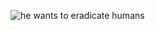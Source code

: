 ![he wants to eradicate humans](https://instagram.flhr13-1.fna.fbcdn.net/v/t51.2885-15/310688083_504502731534617_2357018765919631971_n.jpg?stp=dst-jpg_e35&_nc_ht=instagram.flhr13-1.fna.fbcdn.net&_nc_cat=1&_nc_ohc=4PYFnh8J20MAX8Vhs5a&edm=AAzDSuIBAAAA&ccb=7-5&ig_cache_key=Mjk0MzEwOTI1NTE4MDk5OTk2NA%3D%3D.2-ccb7-5&oh=00_AT-g2zkZ0gg0hDsN-mwqG51AlvMEei2X02o6hCxeyVTUZQ&oe=6349F299&_nc_sid=ab97a8)
